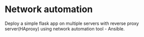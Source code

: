 # Network automation
Deploy a simple flask app on multiple servers with reverse proxy server(HAproxy) using network automation tool - Ansible.
